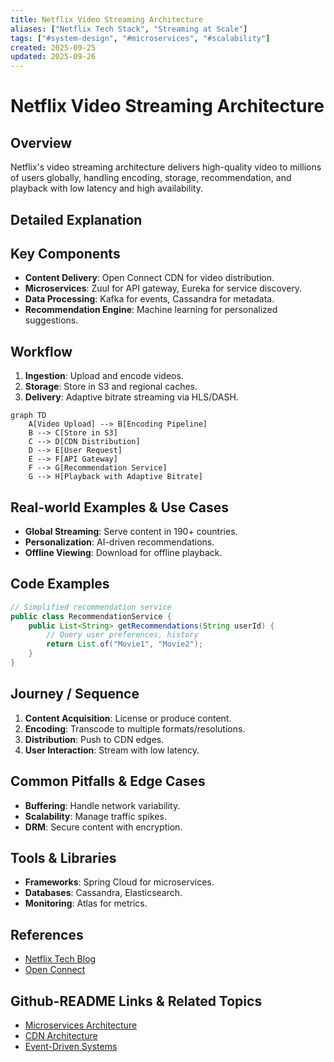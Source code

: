 ```yaml
---
title: Netflix Video Streaming Architecture
aliases: ["Netflix Tech Stack", "Streaming at Scale"]
tags: ["#system-design", "#microservices", "#scalability"]
created: 2025-09-25
updated: 2025-09-26
---
```


# Netflix Video Streaming Architecture

## Overview

Netflix's video streaming architecture delivers high-quality video to millions of users globally, handling encoding, storage, recommendation, and playback with low latency and high availability.

## Detailed Explanation

## Key Components
- **Content Delivery**: Open Connect CDN for video distribution.
- **Microservices**: Zuul for API gateway, Eureka for service discovery.
- **Data Processing**: Kafka for events, Cassandra for metadata.
- **Recommendation Engine**: Machine learning for personalized suggestions.

## Workflow
1. **Ingestion**: Upload and encode videos.
2. **Storage**: Store in S3 and regional caches.
3. **Delivery**: Adaptive bitrate streaming via HLS/DASH.

```mermaid
graph TD
    A[Video Upload] --> B[Encoding Pipeline]
    B --> C[Store in S3]
    C --> D[CDN Distribution]
    D --> E[User Request]
    E --> F[API Gateway]
    F --> G[Recommendation Service]
    G --> H[Playback with Adaptive Bitrate]
```
## Real-world Examples & Use Cases

- **Global Streaming**: Serve content in 190+ countries.
- **Personalization**: AI-driven recommendations.
- **Offline Viewing**: Download for offline playback.

## Code Examples

```java
// Simplified recommendation service
public class RecommendationService {
    public List<String> getRecommendations(String userId) {
        // Query user preferences, history
        return List.of("Movie1", "Movie2");
    }
}
```

## Journey / Sequence

1. **Content Acquisition**: License or produce content.
2. **Encoding**: Transcode to multiple formats/resolutions.
3. **Distribution**: Push to CDN edges.
4. **User Interaction**: Stream with low latency.

## Common Pitfalls & Edge Cases
- **Buffering**: Handle network variability.
- **Scalability**: Manage traffic spikes.
- **DRM**: Secure content with encryption.
## Tools & Libraries

- **Frameworks**: Spring Cloud for microservices.
- **Databases**: Cassandra, Elasticsearch.
- **Monitoring**: Atlas for metrics.

## References
- [Netflix Tech Blog](https://netflixtechblog.com/)
- [Open Connect](https://openconnect.netflix.com/)
## Github-README Links & Related Topics

- [Microservices Architecture](../microservices-architecture/README.md)
- [CDN Architecture](../cdn-architecture/README.md)
- [Event-Driven Systems](../event-driven-systems/README.md)